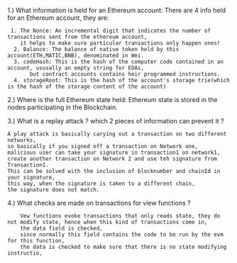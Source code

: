 1.) What information is held for an Ethereum account: There are 4 info held for an Ethereum account, they are:
    
     1. The Nonce: An incremental digit that indicates the number of transactions sent from the ethereum account,
        it helps to make sure particular transactions only happen ones!
      2. Balance: The balance of native token held by this account(ETH,MATIC,BNB), denominated in Wei.
      3. codeHash: This is the hash of the computer code contained in an account, ususally an empty string for EOAs,
           but contract accounts contains heir programmed instructions.
      4. storageRoot: This is the hash of the account's storage trie(which is the hash of the storage content of the account)


2.) Where is the full Ethereum state held: Ethereum state is stored in the nodes participating in the Blockchain.

3.) What is a replay attack ? which 2 pieces of information can prevent it ?
    
    A play attack is basically carying out a transaction on two different networks,
    so basically if you signed off a transaction on Network one, 
    malicious user can take your signature in transaction1 on network1,
    create another transaction on Network 2 and use teh signature from Transaction1.
    This can be solved with the inclusion of blocknumber and chainId in your signature,
    this way, when the signature is taken to a different chain,
    the signature does not match.
   
   
4.) What checks are made on transactions for view functions ?

        Vew functions evoke transactions that only reads state, they do not modify state, hence when this kind of transactions come in,
        the data field is checked,
        since normally this field contains the code to be run by the evm for this function,
        the data is checked to make sure that there is no state modifying instructio,
            
